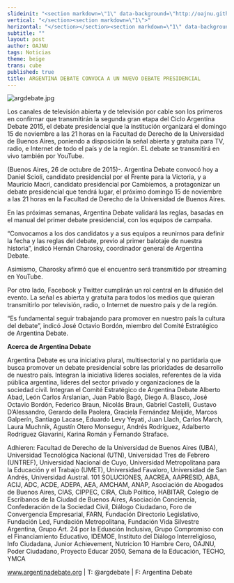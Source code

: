 ```yaml
---
slideinit: "<section markdown=\"1\" data-background=\"http://oajnu.github.io/blog/img/slidebackground.png\"><section markdown=\"1\">"
vertical: "</section><section markdown=\"1\">"
horizontal: "</section></section><section markdown=\"1\" data-background=\"http://oajnu.github.io/blog/img/slidebackground.png\"><section markdown=\"1\">"
subtitle: ""
layout: post
author: OAJNU
tags: Noticias
theme: beige
trans: cube
published: true
title: ARGENTINA DEBATE CONVOCA A UN NUEVO DEBATE PRESIDENCIAL
---
```



![argdebate.jpg]({{site.baseurl}}/img/argdebate.jpg)

Los canales de televisión abierta y de televisión por cable son los primeros en confirmar que  transmitirán la segunda gran etapa del Ciclo Argentina Debate 2015, el debate presidencial que la institución organizará el domingo 15 de noviembre a las 21 horas en la Facultad de Derecho de la Universidad de Buenos Aires, poniendo a disposición la señal abierta y gratuita para TV, radio, e Internet de todo el país y de la región. EL debate se transmitirá en vivo también por YouTube.

(Buenos Aires, 26 de octubre de 2015)-. Argentina Debate convocó hoy a Daniel Scioli, candidato presidencial por el Frente para la Victoria, y a Mauricio Macri, candidato presidencial por Cambiemos, a protagonizar un debate presidencial que tendrá lugar, el próximo domingo 15 de noviembre a las 21 horas en la Facultad de Derecho de la Universidad de Buenos Aires.

En las próximas semanas, Argentina Debate validará las reglas, basadas en el manual del primer debate presidencial, con los equipos de campaña.

“Convocamos a los dos candidatos y a sus equipos a reunirnos para definir la fecha y las reglas del debate, previo al primer balotaje de nuestra historia”, indicó Hernán Charosky, coordinador general de Argentina Debate.

Asimismo, Charosky afirmó que el encuentro será transmitido por streaming en YouTube.

Por otro lado, Facebook y Twitter cumplirán un rol central en la difusión del evento. La señal es abierta y gratuita para todos los medios que quieran transmitirlo por televisión, radio, o Internet de nuestro país y de la región.

“Es fundamental seguir trabajando para promover en nuestro país la cultura del debate”, indicó José Octavio Bordón, miembro del Comité Estratégico de Argentina Debate.

**Acerca de Argentina Debate**

Argentina Debate es una iniciativa plural, multisectorial y no partidaria que busca promover un debate presidencial sobre las prioridades de desarrollo de nuestro país. Integran la iniciativa líderes sociales, referentes de la vida pública argentina, líderes del sector privado y organizaciones de la sociedad civil. Integran el Comité Estratégico de Argentina Debate Alberto Abad, León Carlos Arslanian, Juan Pablo Bagó, Diego A. Blasco, José Octavio Bordón, Federico Braun, Nicolás Braun, Gabriel Castelli, Gustavo D’Alessandro, Gerardo della Paolera, Graciela Fernández Meijide, Marcos Galperín, Santiago Lacase, Eduardo Levy Yeyati, Juan Llach, Carlos March, Laura Muchnik, Agustín Otero Monsegur, Andrés Rodríguez, Adalberto Rodríguez Giavarini, Karina Román y Fernando Straface.

Adhieren: Facultad de Derecho de la Universidad de Buenos Aires (UBA), Universidad Tecnológica Nacional (UTN), Universidad Tres de Febrero (UNTREF), Universidad Nacional de Cuyo, Universidad Metropolitana para la Educación y el Trabajo (UMET), Universidad Favaloro, Universidad de San Andrés, Universidad Austral. 101 SOLUCIONES, AACREA, AAPRESID, ABA, ACIJ, ADC, ACDE, ADEPA, AEA, AMCHAM, ANAP, Asociación de Abogados de Buenos Aires, CIAS, CIPPEC, CIRA, Club Político, HABITAR, Colegio de Escribanos de la Ciudad de Buenos Aires, Asociación Conciencia, Confederación de la Sociedad Civil, Diálogo Ciudadano, Foro de Convergencia Empresarial, FARN, Fundación Directorio Legislativo, Fundación Led, Fundación Metropolitana, Fundación Vida Silvestre Argentina, Grupo Art. 24 por la Eduación Inclusiva, Grupo Compromiso con el Financiamiento Educativo, IDEMOE, Instituto del Diálogo Interreligioso, Info Ciudadana, Junior Achievement, Nutricion 10 Hambre Cero, OAJNU, Poder Ciudadano, Proyecto Educar 2050, Semana de la Educación, TECHO, YMCA

www.argentinadebate.org | T: @argdebate | F: Argentina Debate
